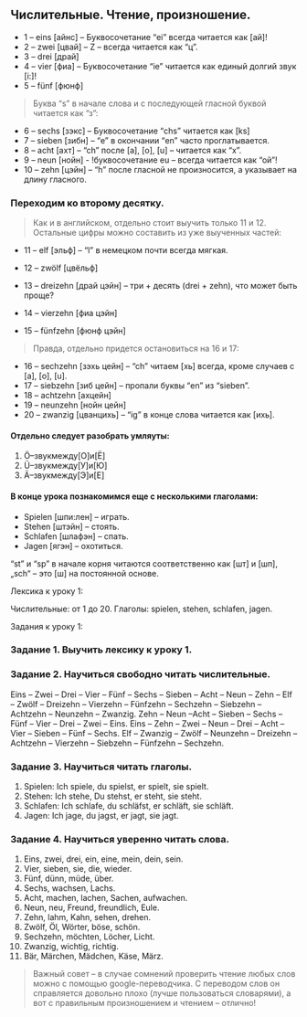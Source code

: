 ## Числительные. Чтение, произношение.
- 1 – eins [aйнс] – Буквосочетание “ei” всегда читается как [aй]!
- 2 – zwei [цвaй] – Z – всегда читается как “ц”.
- 3 – drei [дрaй]
- 4 – vier [фиа] – Буквосочетание “ie” читается как единый долгий звук [i:]! 
- 5 – fünf [фюнф]

> Буква “s” в начале слова и с последующей гласной буквой читается как “з”: 

- 6 – sechs [зэкс] – Буквосочетание “chs” читается как [ks]
- 7 – sieben [зибн] – “е” в окончании “en” часто проглатывается.
- 8 – acht [ахт] – “ch” после [a], [o], [u] – читается как “х”.
- 9 – neun [нoйн] - !буквосочетание eu – всегда читается как “ой”!
- 10 – zehn [цэйн] – “h” после гласной не произносится, а указывает на длину гласного.

### Переходим ко второму десятку. 

> Как и в английском, отдельно стоит выучить только 11 и 12. Остальные цифры можно составить из уже выученных частей:

- 11 – elf [эльф] – “l” в немецком почти всегда мягкая.
- 12 – zwölf [цвёльф]

- 13 – dreizehn [дрaй цэйн] – три + десять (drei + zehn), что может быть проще?
- 14 – vierzehn [фиа цэйн]
- 15 – fünfzehn [фюнф цэйн]

> Правда, отдельно придется остановиться на 16 и 17:

- 16 – sechzehn [зэхь цейн] – “ch” читаем [хь] всегда, кроме случаев с [a], [o], [u].
- 17 – siebzehn [зиб цейн] – пропали буквы “en” из “sieben”.
- 18 – achtzehn [ахцейн]
- 19 – neunzehn [нойн цейн]
- 20 – zwanzig [цванцихь] – “ig” в конце слова читается как [ихь].

#### Отдельно следует разобрать умляуты:

1. Ö–звукмежду[О]и[Ё]
2. Ü–звукмежду[У]и[Ю]
3. Ä–звукмежду[Э]и[Е]

#### В конце урока познакомимся еще с несколькими глаголами:
- Spielen [шпи:лен] – играть.
- Stehen [штэйн] – стоять.
- Schlafen [шлафэн] – спать.
- Jagen [ягэн] – охотиться.

“st” и “sp” в начале корня читаются соответственно как [шт] и [шп],
„sch“ – это [ш] на постоянной основе.

Лексика к уроку 1:

Числительные: от 1 до 20.
Глаголы: spielen, stehen, schlafen, jagen.

Задания к уроку 1:

### Задание 1. Выучить лексику к уроку 1.

### Задание 2. Научиться свободно читать числительные.

Eins – Zwei – Drei – Vier – Fünf – Sechs – Sieben – Acht – Neun – Zehn – Elf – Zwölf – Dreizehn – Vierzehn – Fünfzehn – Sechzehn – Siebzehn – Achtzehn – Neunzehn – Zwanzig.
Zehn – Neun –Acht – Sieben – Sechs – Fünf – Vier – Drei – Zwei – Eins. Eins – Zehn – Zwei – Neun – Drei – Acht – Vier – Sieben – Fünf – Sechs.
Elf – Zwanzig – Zwölf – Neunzehn – Dreizehn – Achtzehn – Vierzehn – Siebzehn – Fünfzehn – Sechzehn.

### Задание 3. Научиться читать глаголы.
1. Spielen: Ich spiele, du spielst, er spielt, sie spielt.
2. Stehen: Ich stehe, Du stehst, er steht, sie steht.
3. Schlafen: Ich schlafe, du schläfst, er schläft, sie schläft.
4. Jagen: Ich jage, du jagst, er jagt, sie jagt.

### Задание 4. Научиться уверенно читать слова.

1. Eins, zwei, drei, ein, eine, mein, dein, sein.
2. Vier, sieben, sie, die, wieder.
3. Fünf, dünn, müde, über.
4. Sechs, wachsen, Lachs.
5. Acht, machen, lachen, Sachen, aufwachen.
6. Neun, neu, Freund, freundlich, Eule.
7. Zehn, lahm, Kahn, sehen, drehen.
8. Zwölf, Öl, Wörter, böse, schön.
9. Sechzehn, möchten, Löcher, Licht.
10. Zwanzig, wichtig, richtig.
11. Bär, Märchen, Mädchen, Käse, März.

> Важный совет – в случае сомнений проверить чтение любых слов можно с помощью google-переводчика. С переводом слов он справляется довольно плохо (лучше пользоваться словарями), а вот с правильным произношением и чтением – отлично!
        